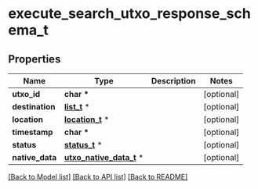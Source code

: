 # execute_search_utxo_response_schema_t

## Properties
Name | Type | Description | Notes
------------ | ------------- | ------------- | -------------
**utxo_id** | **char \*** |  | [optional] 
**destination** | [**list_t**](utxo_destination.md) \* |  | [optional] 
**location** | [**location_t**](location.md) \* |  | [optional] 
**timestamp** | **char \*** |  | [optional] 
**status** | [**status_t**](status.md) \* |  | [optional] 
**native_data** | [**utxo_native_data_t**](utxo_native_data.md) \* |  | [optional] 

[[Back to Model list]](../README.md#documentation-for-models) [[Back to API list]](../README.md#documentation-for-api-endpoints) [[Back to README]](../README.md)


